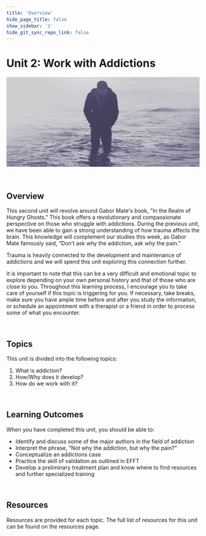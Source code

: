 ```yaml
---
title: 'Overview'
hide_page_title: false
show_sidebar: '1'
hide_git_sync_repo_link: false
---
```

# Unit 2: Work with Addictions
![alttext](u2overview.jpg "Rusty paint")

&nbsp;

## Overview

This second unit will revolve around Gabor Mate's book, "In the Realm of Hungry Ghosts." This book offers a revolutionary and compassionate perspective on those who struggle with addictions. During the previous unit, we have been able to gain a strong understanding of how trauma affects the brain. This knowledge will complement our studies this week, as Gabor Mate famously said, “Don’t ask why the addiction, ask why the pain.”

Trauma is heavily connected to the development and maintenance of addictions and we will spend this unit exploring this connection further.

It is important to note that this can be a very difficult and emotional topic to explore depending on your own personal history and that of those who are close to you. Throughout this learning process, I encourage you to take care of yourself if this topic is triggering for you. If necessary, take breaks, make sure you have ample time before and after you study the information, or schedule an appointment with a therapist or a friend in order to process some of what you encounter.

&nbsp;

## Topics

This unit is divided into the following topics:

1. What is addiction?
2. How/Why does it develop?
3. How do we work with it?

&nbsp;

## Learning Outcomes

When you have completed this unit, you should be able to:

- Identify and discuss some of the major authors in the field of addiction
- Interpret the phrase, “Not why the addiction, but why the pain?”
- Conceptualize an addictions case
- Practice the skill of validation as outlined in EFFT
- Develop a preliminary treatment plan and know where to find resources and further specialized training

&nbsp;

## Resources

Resources are provided for each topic. The full list of resources for this unit can be found on the resources page.